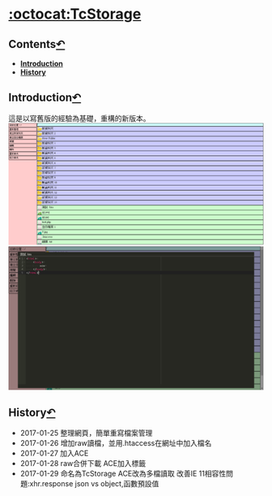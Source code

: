 # [:octocat:TcStorage](https://github.com/TCCinTaiwan/TcStorage)

## Contents[↶](#)
* **[Introduction](#introduction)**
* **[History](#history)**

## Introduction[↶](#)
這是以寫舊版的經驗為基礎，重構的新版本。
![截圖](screenshot.png)
![截圖2](screenshot-2.png)

## History[↶](#)
* 2017-01-25
    整理網頁，簡單重寫檔案管理
* 2017-01-26
    增加raw讀檔，並用.htaccess在網址中加入檔名
* 2017-01-27
    加入ACE
* 2017-01-28
    raw合併下載
    ACE加入標籤
* 2017-01-29
    命名為TcStorage
    ACE改為多檔讀取
    改善IE 11相容性問題:xhr.response json vs object,函數預設值